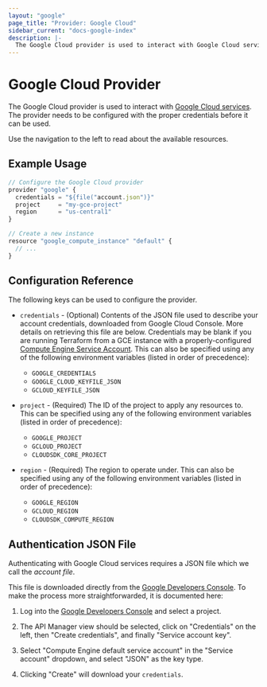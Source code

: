 ```yaml
---
layout: "google"
page_title: "Provider: Google Cloud"
sidebar_current: "docs-google-index"
description: |-
  The Google Cloud provider is used to interact with Google Cloud services. The provider needs to be configured with the proper credentials before it can be used.
---
```


# Google Cloud Provider

The Google Cloud provider is used to interact with
[Google Cloud services](https://cloud.google.com/). The provider needs
to be configured with the proper credentials before it can be used.

Use the navigation to the left to read about the available resources.

## Example Usage

```js
// Configure the Google Cloud provider
provider "google" {
  credentials = "${file("account.json")}"
  project     = "my-gce-project"
  region      = "us-central1"
}

// Create a new instance
resource "google_compute_instance" "default" {
  // ...
}
```

## Configuration Reference

The following keys can be used to configure the provider.

* `credentials` - (Optional) Contents of the JSON file used to describe your
  account credentials, downloaded from Google Cloud Console. More details on
  retrieving this file are below. Credentials may be blank if you are running
  Terraform from a GCE instance with a properly-configured [Compute Engine
  Service Account](https://cloud.google.com/compute/docs/authentication). This
  can also be specified using any of the following environment variables
  (listed in order of precedence):

    * `GOOGLE_CREDENTIALS`
    * `GOOGLE_CLOUD_KEYFILE_JSON`
    * `GCLOUD_KEYFILE_JSON`

* `project` - (Required) The ID of the project to apply any resources to.  This
  can be specified using any of the following environment variables (listed in
  order of precedence):

    * `GOOGLE_PROJECT`
    * `GCLOUD_PROJECT`
    * `CLOUDSDK_CORE_PROJECT`

* `region` - (Required) The region to operate under. This can also be specified
  using any of the following environment variables (listed in order of
  precedence):

    * `GOOGLE_REGION`
    * `GCLOUD_REGION`
    * `CLOUDSDK_COMPUTE_REGION`

## Authentication JSON File

Authenticating with Google Cloud services requires a JSON
file which we call the _account file_.

This file is downloaded directly from the
[Google Developers Console](https://console.developers.google.com). To make
the process more straightforwarded, it is documented here:

1. Log into the [Google Developers Console](https://console.developers.google.com)
   and select a project.

2. The API Manager view should be selected, click on "Credentials" on the left,
   then "Create credentials", and finally "Service account key".

3. Select "Compute Engine default service account" in the "Service account"
   dropdown, and select "JSON" as the key type.

4. Clicking "Create" will download your `credentials`.
